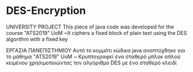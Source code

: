 # DES-Encryption

UNIVERSITY PROJECT
This piece of java code was developed for the course "ATS2019" UoM
~It ciphers a fixed block of plain text using the DES algorithm with a fixed key


ΕΡΓΑΣΙΑ ΠΑΝΕΠΙΣΤΗΜΙΟΥ
Αυτό το κομμάτι κώδικα java αναπτύχθηκε για το μάθημα "ATS2019" UoM
~ Κρυπτογραφεί ένα σταθερό μπλοκ απλού κειμένου χρησιμοποιώντας τον αλγόριθμο DES με ένα σταθερό κλειδί
